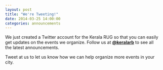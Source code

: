 ```yaml
---
layout: post
title: "We're Tweeting!"
date: 2014-03-25 14:00:00
categories: announcements
---
```


We just created a Twitter account for the Kerala RUG so that you can easily get updates on the events we organize. Follow us at **[@keralarb](twitter.com/keralarb)** to see all the latest announcements.

Tweet at us to let us know how we can help organize more events in your city.
